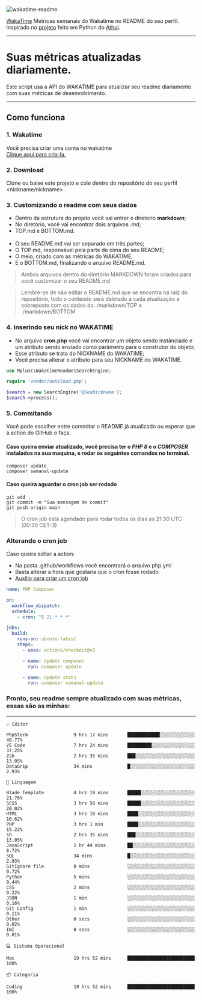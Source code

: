 ![wakatime-readme](https://socialify.git.ci/bymatheus/wakatime-readme/image?description=1&descriptionEditable=M%C3%A9tricas%20semanais%20do%20Wakatime%20no%20seu%20README%20de%20perfil.&font=KoHo&forks=1&language=1&owner=1&pattern=Signal&stargazers=1&theme=Dark)

[WakaTime](https://wakatime.com) Metricas semanais do Wakatime no README do seu perfil. <br>
Inspirado no [projeto](https://github.com/athul/waka-readme) feito em Python do [Athul](https://github.com/athul).
___

# Suas métricas atualizadas diariamente.
Este script usa a API do WAKATIME para atualizar seu readme diariamente com suas métricas de desenvolvimento.

___

## Como funciona

### 1. Wakatime
Você precisa criar uma conta no wakatime <br>
[Clique aqui para cria-la.](https://wakatime.com) 

### 2. Download
Clone ou baixe este projeto e cole dentro do repositório do seu perfil <nickname/nickname>.

### 3. Customizando o readme com seus dados
- Dentro da estrutura do projeto você vai entrar o diretorio **markdown**;  
- No diretório, você vai encontrar dois arquivos *.md*;
- TOP.md e BOTTOM.md.
<br><br>
- O seu README.md vai ser separado em três partes; 
- O TOP.md, responsável pela parte de cima do seu README;
- O meio, criado com as métricas do WAKATIME;
- E o BOTTOM.md, finalizando o arquivo README.md.<br>

> Ambos arquivos dentro do diretório MARKDOWN foram criados para você customizar o seu README.md

> Lembre-se de não editar o README.md que se encontra na raiz do repositório, todo o conteúdo será deletado a cada atualização e sobreposto com os dados do ./markdown/TOP e ./markdown/BOTTOM

### 4. Inserindo seu nick no WAKATIME
- No arquivo **cron.php** você vai encontrar um objeto sendo instânciado e um atributo sendo enviado como parâmetro para o construtor do objeto;
- Esse atributo se trata do NICKNAME do WAKATIME;
- Você precisa alterar o atributo para seu NICKNAME do WAKATIME.

```php
use MplusC\WakatimeReadme\SearchEngine;

require 'vendor/autoload.php';

$search = new SearchEngine('@SeuNickname');
$search->process();
```

### 5. Commitando
Você pode escolher entre commitar o README já atualizado ou esperar que a action do GitHub o faça. <br>

#### Caso queira enviar atualizado, você precisa ter o *PHP 8* e o *COMPOSER* instalados na sua maquina, e rodar os seguintes comandos no terminal.
```composer
composer update
composer semanal-update 
```

#### Caso queira aguardar o cron job ser rodado 
```git 
git add .
git commit -m "Sua mensagem de commit"
git push origin main
```

>O cron job está agendado para rodar todos os dias as 21:30 UTC (00:30 CET-3) 

### Alterando o cron job
Caso queira editar a action:

- Na pasta .github/workflows você encontrará o arquivo php.yml
- Basta alterar a hora que gostaria que o cron fosse rodado
- [Auxilio para criar um cron job](https://crontab.guru)

```yml
name: PHP Composer

on:
  workflow_dispatch:
  schedule:
    - cron: "5 21 * * *"

jobs:
  build:
    runs-on: ubuntu-latest
    steps:
      - uses: actions/checkout@v2

      - name: Update composer
        run: composer update

      - name: Update stats
        run: composer semanal-update
```

### Pronto, seu readme sempre atualizado com suas métricas, essas são as minhas:

___
```text
💡 Editor

PhpStorm                 9 hrs 17 mins       ████████████░░░░░░░░░░░░░     46.77%
VS Code                  7 hrs 24 mins       █████████░░░░░░░░░░░░░░░░     37.25%
Zsh                      2 hrs 35 mins       ███░░░░░░░░░░░░░░░░░░░░░░     13.05%
DataGrip                 34 mins             █░░░░░░░░░░░░░░░░░░░░░░░░      2.93%
```
```text
💬 Linguagem

Blade Template           4 hrs 19 mins       █████░░░░░░░░░░░░░░░░░░░░     21.76%
SCSS                     3 hrs 58 mins       █████░░░░░░░░░░░░░░░░░░░░     20.02%
HTML                     3 hrs 18 mins       ████░░░░░░░░░░░░░░░░░░░░░     16.62%
PHP                      3 hrs 1 min         ████░░░░░░░░░░░░░░░░░░░░░     15.22%
sh                       2 hrs 35 mins       ███░░░░░░░░░░░░░░░░░░░░░░     13.05%
JavaScript               1 hr 44 mins        ██░░░░░░░░░░░░░░░░░░░░░░░      8.72%
SQL                      34 mins             █░░░░░░░░░░░░░░░░░░░░░░░░      2.93%
GitIgnore file           8 mins              ░░░░░░░░░░░░░░░░░░░░░░░░░      0.72%
Python                   5 mins              ░░░░░░░░░░░░░░░░░░░░░░░░░      0.44%
CSS                      2 mins              ░░░░░░░░░░░░░░░░░░░░░░░░░      0.22%
JSON                     1 min               ░░░░░░░░░░░░░░░░░░░░░░░░░      0.16%
Git Config               1 min               ░░░░░░░░░░░░░░░░░░░░░░░░░      0.11%
Other                    0 secs              ░░░░░░░░░░░░░░░░░░░░░░░░░      0.02%
INI                      0 secs              ░░░░░░░░░░░░░░░░░░░░░░░░░      0.01%
```
```text
💻 Sistema Operacional

Mac                      19 hrs 52 mins      █████████████████████████       100%
```
```text
📦 Categoria

Coding                   19 hrs 52 mins      █████████████████████████       100%
```
